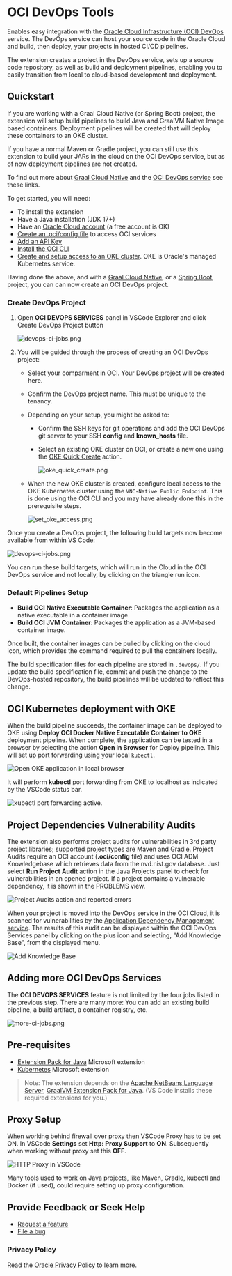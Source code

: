 # OCI DevOps Tools

Enables easy integration with the [Oracle Cloud Infrastructure (OCI) DevOps](https://www.oracle.com/devops/devops-service/) service. The DevOps service can host your source code in the Oracle Cloud and build, then deploy, your projects in hosted CI/CD pipelines.

The extension creates a project in the DevOps service, sets up a source code repository, as well as build and deployment pipelines, enabling you to easily transition from local to cloud-based development and deployment.

## Quickstart

If you are working with a Graal Cloud Native (or Spring Boot) project, the extension will setup build pipelines to build Java and GraalVM Native Image
based containers. Deployment pipelines will be created that will deploy these containers to an OKE cluster.

If you have a normal Maven or Gradle project, you can still use this extension to build
your JARs in the cloud on the OCI DevOps service, but as of now deployment pipelines are not created.

To find out more about [Graal Cloud Native](https://graal.cloud/) and the [OCI DevOps service](https://www.oracle.com/devops/devops-service/) see these links.

To get started, you will need:

- To install the extension
- Have a Java installation (JDK 17+)
- Have an [Oracle Cloud account](https://www.oracle.com/cloud/free/) (a free account is OK)
- [Create an .oci/config file](https://docs.oracle.com/en-us/iaas/Content/API/Concepts/sdkconfig.htm) to access OCI services
- [Add an API Key](https://docs.oracle.com/en/learn/generate_ssh_keys/index.html)
- [Install the OCI CLI](https://docs.oracle.com/en-us/iaas/Content/API/SDKDocs/cliinstall.htm)
- [Create and setup access to an OKE cluster](https://docs.oracle.com/en-us/iaas/Content/ContEng/Tasks/contengcreatingclusterusingoke.htm). OKE is Oracle's managed Kubernetes service.

Having done the above, and with a [Graal Cloud Native](https://graal.cloud/), or a [Spring Boot](https://spring.io), project, you can
can now create an OCI DevOps project.

### <a name='create-devops-project'></a>Create DevOps Project

1. Open **OCI DEVOPS SERVICES** panel in VSCode Explorer and click Create DevOps Project button

    ![devops-ci-jobs.png](images/create_devops_prj.png)

2. You will be guided through the process of creating an OCI DevOps project:
    - Select your comparment in OCI. Your DevOps project will be created here.
    - Confirm the DevOps project name. This must be unique to the tenancy.
    - Depending on your setup, you might be asked to:
        - Confirm the SSH keys for git operations and add the OCI DevOps git server to your SSH **config** and **known_hosts** file.
        - Select an existing OKE cluster on OCI, or create a new one using the [OKE Quick Create](https://docs.oracle.com/en-us/iaas/Content/ContEng/Tasks/contengcreatingclusterusingoke_topic-Using_the_Console_to_create_a_Quick_Cluster_with_Default_Settings.htm#create-quick-cluster) action.

            ![oke_quick_create.png](images/oke_quick_create.png)

    - When the new OKE cluster is created, configure local access to the OKE Kubernetes cluster using the `VNC-Native Public Endpoint`. This is done using the OCI CLI and you may have already done this in the prerequisite steps.

        ![set_oke_access.png](images/set_oke_access.png)

Once you create a DevOps project, the following build targets now become available from within VS Code:

![devops-ci-jobs.png](images/devops-ci-jobs.png)

You can run these build targets, which will run in the Cloud in the OCI DevOps service and not locally, by clicking on the triangle run icon.

### <a name='default-pipelines-setup'></a>Default Pipelines Setup

* **Build OCI Native Executable Container**: Packages the application as a native executable in a container image.
* **Build OCI JVM Container**: Packages the application as a JVM-based container image.

Once built, the container images can be pulled by clicking on the cloud icon, which provides the command required to pull the containers locally.

The build specification files for each pipeline are stored in `.devops/`. If you update the build specification file, commit and push
the change to the DevOps-hosted repository, the build pipelines will be updated to reflect this change.

## <a name='oci-kubernetes-deployment-with-oke'></a>OCI Kubernetes deployment with OKE

When the build pipeline succeeds, the container image can be deployed to OKE using **Deploy OCI Docker Native Executable Container to OKE**
deployment pipeline. When complete, the application can be tested in a browser by selecting the action **Open in Browser** for Deploy pipeline. This will
set up port forwarding using your local `kubectl`.

![Open OKE application in local browser](images/oke_test_app.png)

It will perform **kubectl** port forwarding from OKE to localhost as indicated by the VSCode status bar.

![kubectl port forwarding active](images/kubectl_port_fwd.png).

## <a name='project-dependencies-vulnerability-audits'></a>Project Dependencies Vulnerability Audits

The extension also performs project audits for vulnerabilities in 3rd party project libraries; supported project types are Maven and Gradle. Project Audits require an OCI account (**.oci/config** file) and uses OCI ADM Knowledgebase which retrieves data from the nvd.nist.gov database.
Just select **Run Project Audit** action in the Java Projects panel to check for vulnerabilities in an opened project. If a project contains a vulnerable dependency, it is shown in the PROBLEMS view.

![Project Audits action and reported errors](images/project_audit.png)

When your project is moved into the DevOps service in the OCI Cloud, it is scanned for vulnerabilities by the [Application Dependency Management service](https://docs.oracle.com/en-us/iaas/Content/application-dependency-management/home.htm).
The results of this audit can be displayed within the OCI DevOps Services panel by clicking on the plus icon and selecting, "Add Knowledge Base", from the
displayed menu.

![Add Knowledge Base](images/add-knowledge_base.png)

## <a name='adding-more-oci-devops-services'></a>Adding more OCI DevOps Services
The **OCI DEVOPS SERVICES** feature is not limited by the four jobs listed in the previous step. There are many more: You can
add an existing build pipeline, a build artifact, a container registry, etc.

![more-ci-jobs.png](images/more-ci-jobs.png)


## <a name='prerequisites'></a>Pre-requisites

- [Extension Pack for Java](https://marketplace.visualstudio.com/items?itemName=vscjava.vscode-java-pack) Microsoft extension
- [Kubernetes](https://marketplace.visualstudio.com/items?itemName=ms-kubernetes-tools.vscode-kubernetes-tools) Microsoft extension
​
> Note: The extension depends on the [Apache NetBeans Language Server](https://marketplace.visualstudio.com/items?itemName=ASF.apache-netbeans-java), [GraalVM Extension Pack for Java](https://marketplace.visualstudio.com/items?itemName=oracle-labs-graalvm.graalvm-pack). (VS Code installs these required extensions for you.)

## <a name='proxy-setup'></a>Proxy Setup
When working behind firewall over proxy then VSCode Proxy has to be set ON. In VSCode **Settings** set **Http: Proxy Support** to **ON**. Subsequently when working without proxy set this **OFF**.

![HTTP Proxy in VSCode](images/proxy.png)

Many tools used to work on Java projects, like Maven, Gradle, kubectl and Docker (if used), could require setting up proxy configuration.

## <a name='provide-feedback-or-seek-help'></a>Provide Feedback or Seek Help

* [Request a feature](https://github.com/graalvm/vscode-extensions/issues/new?labels=enhancement)
* [File a bug](https://github.com/graalvm/vscode-extensions/issues/new?labels=bug)

### <a name='privacy-policy'></a>Privacy Policy

Read the [Oracle Privacy Policy](https://www.oracle.com/legal/privacy/privacy-policy.html) to learn more.
